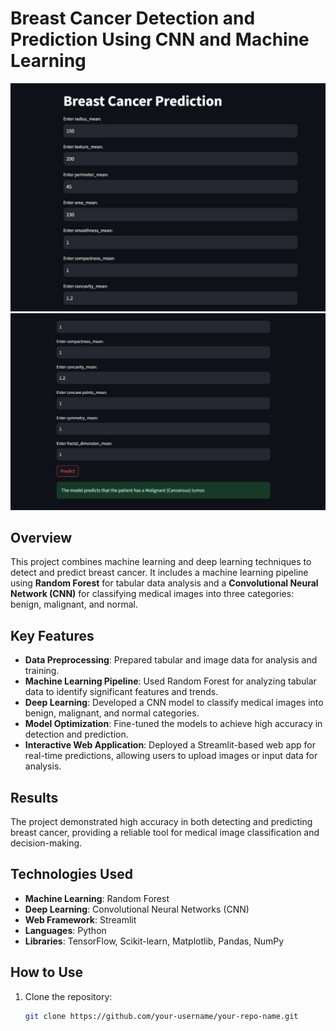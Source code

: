 # Breast Cancer Detection and Prediction Using CNN and Machine Learning
![Project Overview](https://github.com/radhaswaman/EDAI_3/blob/main/Streamlit_BreastCancer_IMG1.jpg?raw=true)
![Project Overview](https://github.com/radhaswaman/EDAI_3/blob/main/Streamlit_BreastCancer_IMG2.jpg?raw=true)

## Overview
This project combines machine learning and deep learning techniques to detect and predict breast cancer. It includes a machine learning pipeline using **Random Forest** for tabular data analysis and a **Convolutional Neural Network (CNN)** for classifying medical images into three categories: benign, malignant, and normal.

## Key Features
- **Data Preprocessing**: Prepared tabular and image data for analysis and training.
- **Machine Learning Pipeline**: Used Random Forest for analyzing tabular data to identify significant features and trends.
- **Deep Learning**: Developed a CNN model to classify medical images into benign, malignant, and normal categories.
- **Model Optimization**: Fine-tuned the models to achieve high accuracy in detection and prediction.
- **Interactive Web Application**: Deployed a Streamlit-based web app for real-time predictions, allowing users to upload images or input data for analysis.

## Results
The project demonstrated high accuracy in both detecting and predicting breast cancer, providing a reliable tool for medical image classification and decision-making.

## Technologies Used
- **Machine Learning**: Random Forest
- **Deep Learning**: Convolutional Neural Networks (CNN)
- **Web Framework**: Streamlit
- **Languages**: Python
- **Libraries**: TensorFlow, Scikit-learn, Matplotlib, Pandas, NumPy

## How to Use
1. Clone the repository:
   ```bash
   git clone https://github.com/your-username/your-repo-name.git
